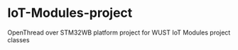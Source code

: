 # IoT-Modules-project
OpenThread over STM32WB platform project for WUST IoT Modules project classes
